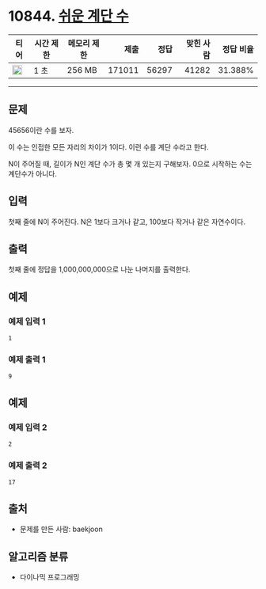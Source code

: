 # 10844. [쉬운 계단 수](https://www.acmicpc.net/problem/10844)

| 티어                                                                  | 시간 제한 | 메모리 제한 |   제출 |  정답 | 맞힌 사람 | 정답 비율 |
| --------------------------------------------------------------------- | --------- | ----------- | -----: | ----: | --------: | --------: |
| <img src="https://static.solved.ac/tier_small/10.svg" width="20px" /> | 1 초      | 256 MB      | 171011 | 56297 |     41282 |   31.388% |

---

## 문제

45656이란 수를 보자.

이 수는 인접한 모든 자리의 차이가 1이다. 이런 수를 계단 수라고 한다.

N이 주어질 때, 길이가 N인 계단 수가 총 몇 개 있는지 구해보자. 0으로 시작하는 수는 계단수가 아니다.

## 입력

첫째 줄에 N이 주어진다. N은 1보다 크거나 같고, 100보다 작거나 같은 자연수이다.

## 출력

첫째 줄에 정답을 1,000,000,000으로 나눈 나머지를 출력한다.

## 예제

### 예제 입력 1

```
1
```

### 예제 출력 1

```
9
```

## 예제

### 예제 입력 2

```
2
```

### 예제 출력 2

```
17
```

## 출처

- 문제를 만든 사람: baekjoon

## 알고리즘 분류

- 다이나믹 프로그래밍
